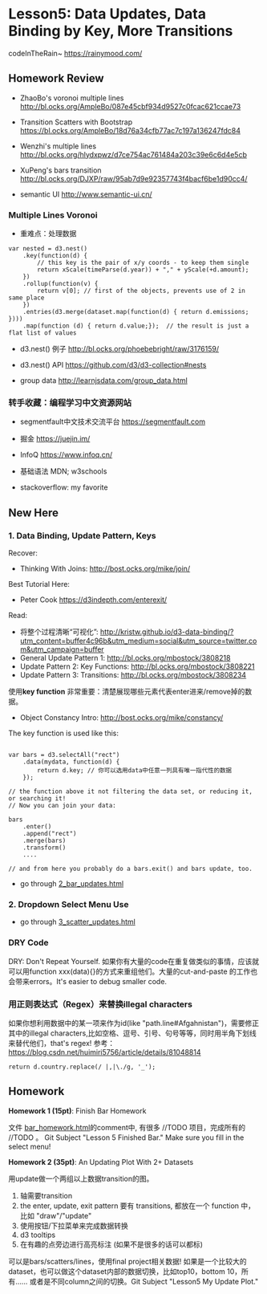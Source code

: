 # Lesson5: Data Updates, Data Binding by Key, More Transitions

codeInTheRain~ https://rainymood.com/

## Homework Review

* ZhaoBo's voronoi multiple lines http://bl.ocks.org/AmpleBo/087e45cbf934d9527c0fcac621ccae73

* Transition Scatters with Bootstrap https://bl.ocks.org/AmpleBo/18d76a34cfb77ac7c197a136247fdc84

* Wenzhi's multiple lines http://bl.ocks.org/hlydxpwz/d7ce754ac761484a203c39e6c6d4e5cb 

* XuPeng's bars transition http://bl.ocks.org/DJXP/raw/95ab7d9e92357743f4bacf6be1d90cc4/

* semantic UI http://www.semantic-ui.cn/


### Multiple Lines Voronoi

* 重难点：处理数据

```
var nested = d3.nest()
    .key(function(d) { 
        // this key is the pair of x/y coords - to keep them single
        return xScale(timeParse(d.year)) + "," + yScale(+d.amount);
    })
    .rollup(function(v) {
        return v[0]; // first of the objects, prevents use of 2 in same place
    })
    .entries(d3.merge(dataset.map(function(d) { return d.emissions; })))
    .map(function (d) { return d.value;});  // the result is just a flat list of values
```

* d3.nest() 例子 http://bl.ocks.org/phoebebright/raw/3176159/

* d3.nest() API https://github.com/d3/d3-collection#nests

* group data http://learnjsdata.com/group_data.html


### 转手收藏：编程学习中文资源网站

* segmentfault中文技术交流平台 https://segmentfault.com

* 掘金 https://juejin.im/

* InfoQ https://www.infoq.cn/

* 基础语法 MDN; w3schools

* stackoverflow: my favorite



## New Here

### 1. Data Binding, Update Pattern, Keys

Recover:

* Thinking With Joins: http://bost.ocks.org/mike/join/

Best Tutorial Here:

* Peter Cook https://d3indepth.com/enterexit/

Read:

* 将整个过程清晰“可视化”: http://kristw.github.io/d3-data-binding/?utm_content=buffer4c96b&utm_medium=social&utm_source=twitter.com&utm_campaign=buffer
* General Update Pattern 1: http://bl.ocks.org/mbostock/3808218
* Update Pattern 2: Key Functions: http://bl.ocks.org/mbostock/3808221
* Update Pattern 3: Transitions: http://bl.ocks.org/mbostock/3808234


使用**key function** 非常重要：清楚展现哪些元素代表enter进来/remove掉的数据。

* Object Constancy Intro: http://bost.ocks.org/mike/constancy/  

The key function is used like this:

````

var bars = d3.selectAll("rect")
    .data(mydata, function(d) {
        return d.key; // 你可以选用data中任意一列具有唯一指代性的数据
    });

// the function above it not filtering the data set, or reducing it, or searching it!
// Now you can join your data:

bars
    .enter()
    .append("rect")
    .merge(bars)
    .transform()
    ....

// and from here you probably do a bars.exit() and bars update, too.

````

* go through [2_bar_updates.html](2_bar_updates.html)

### 2. Dropdown Select Menu Use

* go through [3_scatter_updates.html](2_bar_updates.html)



### DRY Code

DRY: Don't Repeat Yourself. 如果你有大量的code在重复做类似的事情，应该就可以用function xxx(data){}的方式来重组他们。大量的cut-and-paste 的工作也会带来errors。It's easier to debug smaller code.

### 用正则表达式（Regex）来替换illegal characters

如果你想利用数据中的某一项来作为id(like "path.line#Afgahnistan")，需要修正其中的illegal characters,比如空格、逗号、引号、句号等等，同时用半角下划线来替代他们，that's regex!
参考：https://blog.csdn.net/huimiri5756/article/details/81048814

````
return d.country.replace(/ |,|\./g, '_'); 
````



## Homework


**Homework 1 (15pt)**: Finish Bar Homework

文件 [bar_homework.html](bar_homework.html)的comment中, 有很多 //TODO 项目，完成所有的 //TODO 。 Git Subject "Lesson 5 Finished Bar."  Make sure you fill in the select menu!

**Homework 2 (35pt)**: An Updating Plot With 2+ Datasets

用update做一个两组以上数据transition的图。

1. 轴需要transition
2. the enter, update, exit pattern 要有 transitions, 都放在一个 function 中，比如 "draw"/"update"
3. 使用按钮/下拉菜单来完成数据转换
4. d3 tooltips
5. 在有趣的点旁边进行高亮标注 (如果不是很多的话可以都标)

可以是bars/scatters/lines，使用final project相关数据!  如果是一个比较大的dataset，也可以做这个dataset内部的数据切换，比如top10，bottom 10，所有…… 或者是不同column之间的切换。Git Subject "Lesson5 My Update Plot."

